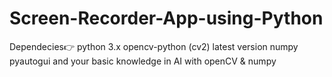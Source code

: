 # Screen-Recorder-App-using-Python
Dependecies👉
python 3.x
opencv-python  (cv2) latest version
numpy 
pyautogui
and your basic knowledge in AI with openCV & numpy
